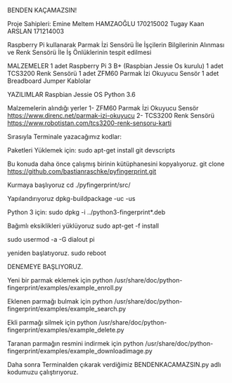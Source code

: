 BENDEN KAÇAMAZSIN!


Proje Sahipleri:
Emine Meltem HAMZAOĞLU 170215002
Tugay Kaan ARSLAN 171214003

Raspberry Pi kullanarak Parmak İzi Sensörü İle İşçilerin Bilgilerinin Alınması ve Renk Sensörü İle İş Önlüklerinin tespit edilmesi


MALZEMELER
1 adet Raspberry Pi 3 B+ (Raspbian Jessie Os kurulu)
1 adet TCS3200 Renk Sensörü
1 adet ZFM60 Parmak İzi Okuyucu Sensör 
1 adet Breadboard
Jumper Kablolar


YAZILIMLAR
Raspbian Jessie OS
Python 3.6

Malzemelerin alındığı yerler
1-	ZFM60 Parmak İzi Okuyucu Sensör https://www.direnc.net/parmak-izi-okuyucu
2-	TCS3200 Renk Sensörü https://www.robotistan.com/tcs3200-renk-sensoru-karti



Sırasıyla Terminale yazacağımız kodlar:

Paketleri Yüklemek için:
sudo apt-get install git devscripts

Bu konuda daha önce çalışmış birinin kütüphanesini kopyalıyoruz.
git clone https://github.com/bastianraschke/pyfingerprint.git

Kurmaya başlıyoruz
cd ./pyfingerprint/src/

Yapılandırıyoruz
dpkg-buildpackage -uc -us

Python 3 için:
sudo dpkg -i ../python3-fingerprint*.deb

Bağımlı eksiklikleri yüklüyoruz
sudo apt-get -f install

sudo usermod -a -G dialout pi

yeniden başlatıyoruz.
sudo reboot

DENEMEYE BAŞLIYORUZ.

Yeni bir parmak eklemek için 
python /usr/share/doc/python-fingerprint/examples/example_enroll.py

Eklenen parmağı bulmak için
python /usr/share/doc/python-fingerprint/examples/example_search.py

Ekli parmağı silmek için
python /usr/share/doc/python-fingerprint/examples/example_delete.py

Taranan parmağın resmini indirmek için
python /usr/share/doc/python-fingerprint/examples/example_downloadimage.py


Daha sonra Terminalden çıkarak verdiğimiz BENDENKACAMAZSIN.py adlı kodumuzu çalıştırıyoruz.
